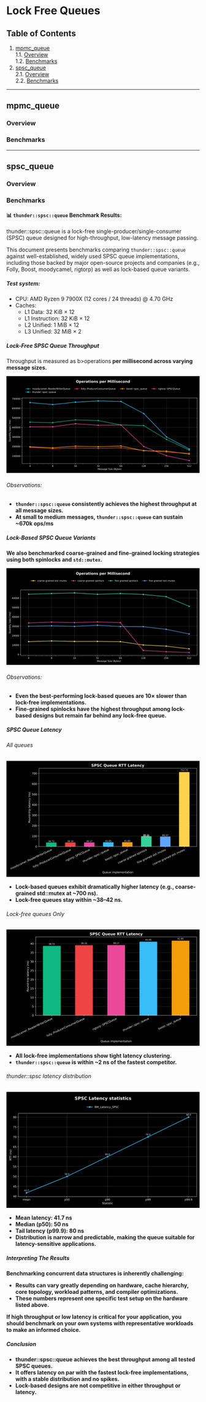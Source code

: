 # Lock Free Queues

## Table of Contents
1. [mpmc_queue](#mpmc_queue)  
   1.1. [Overview](#overview)  
   1.2. [Benchmarks](#benchmarks)
2. [spsc_queue](#spsc_queue)   
   2.1. [Overview](#overview-1)  
   2.2. [Benchmarks](#benchmarks-1)

---

## mpmc_queue
### Overview
### Benchmarks

---

## spsc_queue
### Overview
### Benchmarks
#### 📊 `thunder::spsc::queue` Benchmark Results:
thunder::spsc::queue is a lock-free single-producer/single-consumer (SPSC) queue designed for high-throughput, low-latency message passing.

This document presents benchmarks comparing `thunder::spsc::queue` against well-established, widely used SPSC queue implementations, including those backed by major open-source projects and companies (e.g., Folly, Boost, moodycamel, rigtorp) as well as lock-based queue variants.

##### Test system:
* CPU: AMD Ryzen 9 7900X (12 cores / 24 threads) @ 4.70 GHz
* Caches:
  * L1 Data: 32 KiB × 12
  * L1 Instruction: 32 KiB × 12
  * L2 Unified: 1 MiB × 12
  * L3 Unified: 32 MiB × 2

##### Lock-Free SPSC Queue Throughput

Throughput is measured as b>operations<b> per millisecond across varying message sizes.

![SPSC Queue Throughput](benchmark/spsc_throughput.svg)

###### Observations:

* `thunder::spsc::queue` consistently achieves the highest throughput at all message sizes.
* At small to medium messages, `thunder::spsc::queue` can sustain ~670k ops/ms

##### Lock-Based SPSC Queue Variants
We also benchmarked coarse-grained and fine-grained locking strategies using both spinlocks and `std::mutex`.

![SPSC Queue Throughput](benchmark/spsc_throughput_mutex.svg)

###### Observations:
* Even the best-performing lock-based queues are 10× slower than lock-free implementations.
* Fine-grained spinlocks have the highest throughput among lock-based designs but remain far behind any lock-free queue.

##### SPSC Queue Latency
###### All queues
![SPSC Queue Throughput](benchmark/spsc_latency_all.svg)

* Lock-based queues exhibit dramatically higher latency (e.g., coarse-grained std::mutex at ~700 ns).
* Lock-free queues stay within ~38–42 ns.

###### Lock-free queues Only
![SPSC Queue Throughput](benchmark/spsc_latency_lockfree.svg)

* All lock-free implementations show tight latency clustering.
* `thunder::spsc::queue` is within ~2 ns of the fastest competitor.

###### thunder::spsc latency distribution
![SPSC Queue Throughput](benchmark/spsc_latency_distribution.svg)

* Mean latency: 41.7 ns
* Median (p50): 50 ns
* Tail latency (p99.9): 80 ns
* Distribution is narrow and predictable, making the queue suitable for latency-sensitive applications.

##### Interpreting The Results
Benchmarking concurrent data structures is inherently challenging:
* Results can vary greatly depending on hardware, cache hierarchy, core topology, workload patterns, and compiler optimizations.
* These numbers represent one specific test setup on the hardware listed above.

If <b>high throughput<b> or <b>low latency<b> is critical for your application, you should benchmark on your own systems with representative workloads to make an informed choice.

##### Conclusion
* thunder::spsc::queue achieves the best throughput among all tested SPSC queues.
* It offers latency on par with the fastest lock-free implementations, with a stable distribution and no spikes.
* Lock-based designs are not competitive in either throughput or latency.
